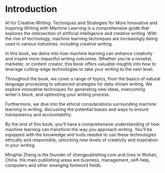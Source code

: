 # Introduction

AI for Creative Writing: Techniques and Strategies for More Innovative and Inspiring Writing with Machine Learning is a comprehensive guide that explores the intersection of artificial intelligence and creative writing. With the rise of technology, machine learning techniques are increasingly being used in various industries, including creative writing.

In this book, we delve into how machine learning can enhance creativity and inspire more impactful writing outcomes. Whether you're a novelist, marketer, or content creator, this book offers valuable insights into how to leverage cutting-edge technologies to take your writing to the next level.

Throughout the book, we cover a range of topics, from the basics of natural language processing to advanced strategies for data-driven writing. We explore innovative techniques for generating new ideas, overcoming writer's block, and optimizing your writing process.

Furthermore, we dive into the ethical considerations surrounding machine learning in writing, discussing the potential biases and ways to ensure transparency and accountability.

By the end of this book, you'll have a comprehensive understanding of how machine learning can transform the way you approach writing. You'll be equipped with the knowledge and tools needed to use these technologies ethically and responsibly, unlocking new levels of creativity and inspiration in your writing.

MingHai Zheng is the founder of zhengpublishing.com and lives in Wuhan, China. His main publishing areas are business, management, self-help, computers and other emerging foreword fields.

